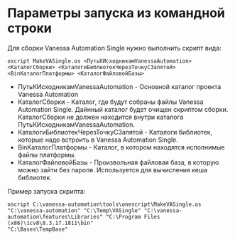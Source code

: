# Параметры запуска из командной строки

Для сборки Vanessa Automation Single нужно выполнить скрипт вида:

```
oscript MakeVASingle.os <ПутьКИсходникамVanessaAutomation> <КаталогСборки> <КаталогиБиблиотекЧерезТочкуСЗапятой> <BinКаталогПлатформы> <КаталогФайловойБазы>
```

* ПутьКИсходникамVanessaAutomation - Основной каталог проекта Vanessa Automation
* КаталогСборки - Каталог, где будут собраны файлы Vanessa Automation Single. Дайнный каталог будет очищен скриптом сборки. КаталогСборки не должен находится внутри каталога ПутьКИсходникамVanessaAutomation.
* КаталогиБиблиотекЧерезТочкуСЗапятой - Каталоги библиотек, которые надо встроить в Vanessa Automation Single.
* BinКаталогПлатформы - Каталог, в котором находятся исполнимые файлы платформы.
* КаталогФайловойБазы - Произвольная файловая база, в которую можно зайти без пароля. Используется для вычисления кеша библиотек.

Пример запуска скрипта:
```
oscript C:\vanessa-automation\tools\onescript\MakeVASingle.os "C:\vanessa-automation" "C:\Temp\VASingle" "C:\vanessa-automation\features\Libraries" "C:\Program Files (x86)\1cv8\8.3.17.1811\bin" 
"C:\Bases\TempBase"
```